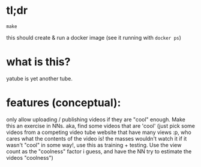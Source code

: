 # tl;dr
```
make
```

this should create & run a docker image (see it running with `docker ps`)

# what is this?

yatube is yet another tube.

# features (conceptual):

only allow uploading / publishing videos if they are "cool" enough. Make this an exercise in NNs.
aka, find some videos that are 'cool' (just pick some videos from a competing video tube website that have many views :p, who cares what the contents of the video is! the masses wouldn't watch it if it wasn't "cool" in some way!, use this as training + testing. Use the view count as the "coolness" factor i guess, and have the NN try to estimate the videos "coolness")

